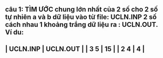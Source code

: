 câu 1: TÌM ƯỚC chung lớn nhất của 2 số
cho 2 số tự nhiên a và b 
dữ liệu vào từ file: UCLN.INP 2 số cách nhau 1 khoảng trắng
dữ liệu ra : UCLN.OUT. 
Ví du:
-----------------------------------------------
| UCLN.INP          | UCLN.OUT                |
| 3 5               | 15                      |
| 2 4               | 4                       |
-----------------------------------------------